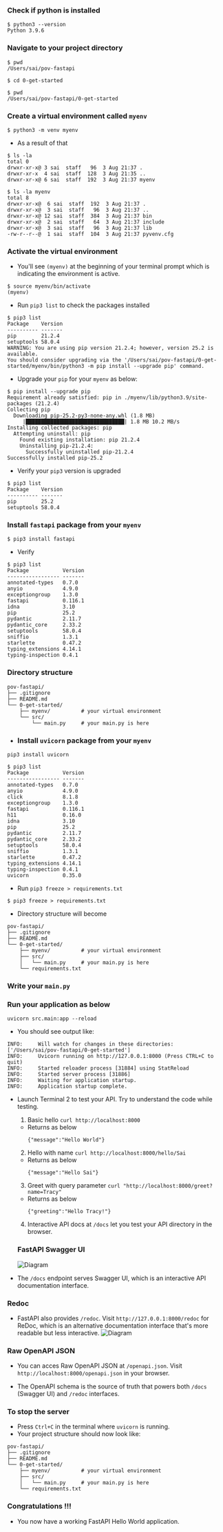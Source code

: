 ### Check if python is installed
```
$ python3 --version
Python 3.9.6
```

### Navigate to your project directory
```
$ pwd
/Users/sai/pov-fastapi

$ cd 0-get-started

$ pwd
/Users/sai/pov-fastapi/0-get-started
```

### Create a virtual environment called `myenv`
```
$ python3 -m venv myenv
```
* As a result of that
```
$ ls -la
total 0
drwxr-xr-x@ 3 sai  staff   96  3 Aug 21:37 .
drwxr-xr-x  4 sai  staff  128  3 Aug 21:35 ..
drwxr-xr-x@ 6 sai  staff  192  3 Aug 21:37 myenv

$ ls -la myenv 
total 8
drwxr-xr-x@  6 sai  staff  192  3 Aug 21:37 .
drwxr-xr-x@  3 sai  staff   96  3 Aug 21:37 ..
drwxr-xr-x@ 12 sai  staff  384  3 Aug 21:37 bin
drwxr-xr-x@  2 sai  staff   64  3 Aug 21:37 include
drwxr-xr-x@  3 sai  staff   96  3 Aug 21:37 lib
-rw-r--r--@  1 sai  staff  104  3 Aug 21:37 pyvenv.cfg
```

### Activate the virtual environment
* You'll see `(myenv)` at the beginning of your terminal prompt which is indicating the environment is active.
```
$ source myenv/bin/activate
(myenv)
```
* Run `pip3 list` to check the packages installed
```
$ pip3 list
Package    Version
---------- -------
pip        21.2.4
setuptools 58.0.4
WARNING: You are using pip version 21.2.4; however, version 25.2 is available.
You should consider upgrading via the '/Users/sai/pov-fastapi/0-get-started/myenv/bin/python3 -m pip install --upgrade pip' command.
```
* Upgrade your `pip` for your `myenv` as below:
```
$ pip install --upgrade pip
Requirement already satisfied: pip in ./myenv/lib/python3.9/site-packages (21.2.4)
Collecting pip
  Downloading pip-25.2-py3-none-any.whl (1.8 MB)
     |████████████████████████████████| 1.8 MB 10.2 MB/s 
Installing collected packages: pip
  Attempting uninstall: pip
    Found existing installation: pip 21.2.4
    Uninstalling pip-21.2.4:
      Successfully uninstalled pip-21.2.4
Successfully installed pip-25.2
```
* Verify your `pip3` version is upgraded
```
$ pip3 list
Package    Version
---------- -------
pip        25.2
setuptools 58.0.4
```

### Install `fastapi` package from your `myenv`
```
$ pip3 install fastapi
```
* Verify
```
$ pip3 list           
Package           Version
----------------- -------
annotated-types   0.7.0
anyio             4.9.0
exceptiongroup    1.3.0
fastapi           0.116.1
idna              3.10
pip               25.2
pydantic          2.11.7
pydantic_core     2.33.2
setuptools        58.0.4
sniffio           1.3.1
starlette         0.47.2
typing_extensions 4.14.1
typing-inspection 0.4.1
```

### Directory structure 
```
pov-fastapi/
├── .gitignore
├── README.md
└── 0-get-started/
    ├── myenv/          # your virtual environment
    └── src/
        └── main.py     # your main.py is here

```
* ### Install `uvicorn` package from your `myenv`
```
pip3 install uvicorn
```
```
$ pip3 list
Package           Version
----------------- -------
annotated-types   0.7.0
anyio             4.9.0
click             8.1.8
exceptiongroup    1.3.0
fastapi           0.116.1
h11               0.16.0
idna              3.10
pip               25.2
pydantic          2.11.7
pydantic_core     2.33.2
setuptools        58.0.4
sniffio           1.3.1
starlette         0.47.2
typing_extensions 4.14.1
typing-inspection 0.4.1
uvicorn           0.35.0
```
* Run `pip3 freeze > requirements.txt`
```
$ pip3 freeze > requirements.txt
```
* Directory structure will become
```
pov-fastapi/
├── .gitignore
├── README.md
└── 0-get-started/
    ├── myenv/          # your virtual environment
    ├── src/
    │   └── main.py     # your main.py is here
    └── requirements.txt
```

### Write your `main.py`

### Run your application as below
```
uvicorn src.main:app --reload
```
* You should see output like:
```
INFO:     Will watch for changes in these directories: ['/Users/sai/pov-fastapi/0-get-started']
INFO:     Uvicorn running on http://127.0.0.1:8000 (Press CTRL+C to quit)
INFO:     Started reloader process [31884] using StatReload
INFO:     Started server process [31886]
INFO:     Waiting for application startup.
INFO:     Application startup complete.
```
* Launch Terminal 2 to test your API. Try to understand the code while testing.
  1. Basic hello `curl http://localhost:8000`
    * Returns as below
      ```
      {"message":"Hello World"}
      ```
  2. Hello with name `curl http://localhost:8000/hello/Sai`
    * Returns as below
      ```
      {"message":"Hello Sai"}
      ```
  3. Greet with query parameter `curl "http://localhost:8000/greet?name=Tracy"`
    * Returns as below
      ```
      {"greeting":"Hello Tracy!"}
      ```
  4. Interactive API docs at `/docs` let you test your API directory in the browser.

  ### FastAPI Swagger UI
  ![Diagram](0-get-started/assets/swagger-ui.png)


* The `/docs` endpoint serves Swagger UI, which is an interactive API documentation interface.

### Redoc
* FastAPI also provides `/redoc`. Visit `http://127.0.0.1:8000/redoc` for ReDoc, which is an alternative documentation interface that's more readable but less interactive.
  ![Diagram](0-get-started/assets/redoc.png)

### Raw OpenAPI JSON
* You can acces Raw OpenAPI JSON at `/openapi.json`. Visit `http://localhost:8000/openapi.json` in your browser.

* The OpenAPI schema is the source of truth that powers both `/docs` (Swagger UI) and `/redoc` interfaces.

### To stop the server
* Press `Ctrl+C` in the terminal where `uvicorn` is running.
* Your project structure should now look like:
```
pov-fastapi/
├── .gitignore
├── README.md
└── 0-get-started/
    ├── myenv/          # your virtual environment
    ├── src/
    │   └── main.py     # your main.py is here
    └── requirements.txt
```

### Congratulations !!!
* You now have a working FastAPI Hello World application.